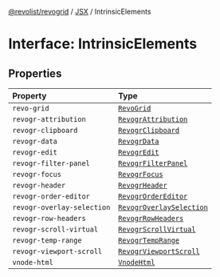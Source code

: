 [@revolist/revogrid](README.md) / [JSX](Namespace.JSX.md) / IntrinsicElements

# Interface: IntrinsicElements

## Properties

| Property | Type |
| :------ | :------ |
| `revo-grid` | [`RevoGrid`](JSX.Interface.RevoGrid.md) |
| `revogr-attribution` | [`RevogrAttribution`](JSX.Interface.RevogrAttribution.md) |
| `revogr-clipboard` | [`RevogrClipboard`](JSX.Interface.RevogrClipboard.md) |
| `revogr-data` | [`RevogrData`](JSX.Interface.RevogrData.md) |
| `revogr-edit` | [`RevogrEdit`](JSX.Interface.RevogrEdit.md) |
| `revogr-filter-panel` | [`RevogrFilterPanel`](JSX.Interface.RevogrFilterPanel.md) |
| `revogr-focus` | [`RevogrFocus`](JSX.Interface.RevogrFocus.md) |
| `revogr-header` | [`RevogrHeader`](JSX.Interface.RevogrHeader.md) |
| `revogr-order-editor` | [`RevogrOrderEditor`](JSX.Interface.RevogrOrderEditor.md) |
| `revogr-overlay-selection` | [`RevogrOverlaySelection`](JSX.Interface.RevogrOverlaySelection.md) |
| `revogr-row-headers` | [`RevogrRowHeaders`](JSX.Interface.RevogrRowHeaders.md) |
| `revogr-scroll-virtual` | [`RevogrScrollVirtual`](JSX.Interface.RevogrScrollVirtual.md) |
| `revogr-temp-range` | [`RevogrTempRange`](JSX.Interface.RevogrTempRange.md) |
| `revogr-viewport-scroll` | [`RevogrViewportScroll`](JSX.Interface.RevogrViewportScroll.md) |
| `vnode-html` | [`VnodeHtml`](JSX.Interface.VnodeHtml.md) |
